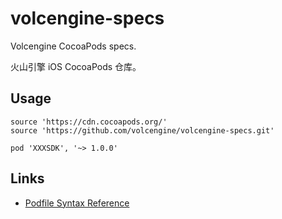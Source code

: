 # volcengine-specs

Volcengine CocoaPods specs.

火山引擎 iOS CocoaPods 仓库。

## Usage

```
source 'https://cdn.cocoapods.org/'
source 'https://github.com/volcengine/volcengine-specs.git'
```

```
pod 'XXXSDK', '~> 1.0.0'
```

## Links

- [Podfile Syntax Reference](https://guides.cocoapods.org/syntax/podfile.html#podfile)
